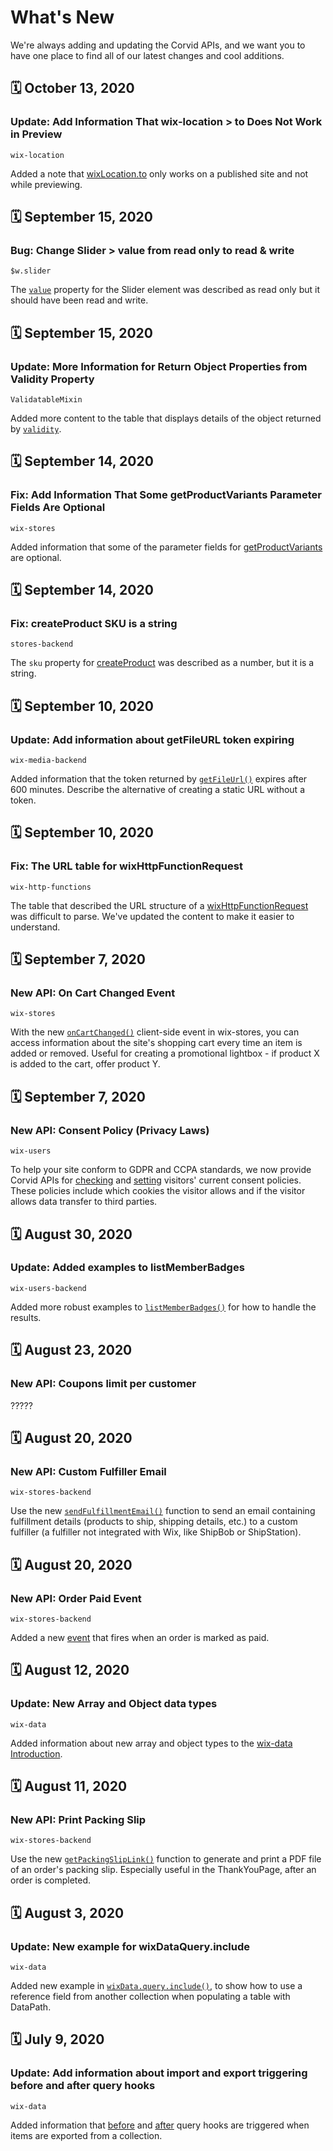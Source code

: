 # What's New

We're always adding and updating the Corvid APIs, and we want you to have one place to find all of our latest changes and cool additions.

## 🗓️ October 13, 2020
### Update: Add Information That wix-location > to Does Not Work in Preview

`wix-location`

Added a note that [wixLocation.to](https://www.wix.com/corvid/reference/wix-location/to) only works on a published site and not while previewing.

## 🗓️ September 15, 2020
### Bug: Change Slider > value from read only to read & write

`$w.slider` 

The [`value`](https://www.wix.com/corvid/reference/$w/slider/value) property for the Slider element was described as read only but it should have been read and write.

## 🗓️ September 15, 2020
### Update: More Information for Return Object Properties from Validity Property

`ValidatableMixin`

Added more content to the table that displays details of the object returned by [`validity`](https://www.wix.com/corvid/reference/$w/validatablemixin/validity).

## 🗓️ September 14, 2020
### Fix: Add Information That Some getProductVariants Parameter Fields Are Optional

`wix-stores`

Added information that some of the parameter fields for [getProductVariants](https://www.wix.com/corvid/reference/wix-stores/getproductvariants) are optional.

## 🗓️ September 14, 2020
### Fix: createProduct SKU is a string

`stores-backend`

The `sku` property for [createProduct](https://www.wix.com/corvid/reference/wix-stores-backend/createproduct) was described as a number, but it is a string.

## 🗓️ September 10, 2020
### Update: Add information about getFileURL token expiring

`wix-media-backend`

Added information that the token returned by [`getFileUrl()`](https://www.wix.com/corvid/reference/wix-media-backend/mediamanager-obj/getfileurl) expires after 600 minutes. Describe the alternative of creating a static URL without a token.

## 🗓️ September 10, 2020
### Fix: The URL table for wixHttpFunctionRequest

`wix-http-functions`

The table that described the URL structure of a [wixHttpFunctionRequest](https://www.wix.com/corvid/reference/wix-http-functions/wixhttpfunctionrequest) was difficult to parse. We've updated the content to make it easier to understand. 

## 🗓️ September 7, 2020
### New API: On Cart Changed Event

`wix-stores`

With the new [`onCartChanged()`](https://www.wix.com/corvid/reference/wix-stores/oncartchanged) client-side event in wix-stores, you can access information about the site's shopping cart every time an item is added or removed. Useful for creating a promotional lightbox - if product X is added to the cart, offer product Y.

## 🗓️ September 7, 2020
### New API: Consent Policy (Privacy Laws)

`wix-users`

To help your site conform to GDPR and CCPA standards, we now provide Corvid APIs for [checking](https://www.wix.com/corvid/reference/wix-users/getcurrentconsentpolicy) and [setting](https://www.wix.com/corvid/reference/wix-users/setconsentpolicy) visitors' current consent policies. These policies include which cookies the visitor allows and if the visitor allows data transfer to third parties. 

## 🗓️ August 30, 2020
### Update: Added examples to listMemberBadges

`wix-users-backend`

Added more robust examples to [`listMemberBadges()`](https://www.wix.com/corvid/reference/wix-users-backend/badges-obj/listmemberbadges) for how to handle the results.


## 🗓️ August 23, 2020
### New API: Coupons limit per customer

?????

## 🗓️ August 20, 2020
### New API: Custom Fulfiller Email 

`wix-stores-backend`

Use the new [`sendFulfillmentEmail()`](https://www.wix.com/corvid/reference/wix-stores-backend/sendfulfillmentemail) function to send an email containing fulfillment details (products to ship, shipping details, etc.) to a custom fulfiller (a fulfiller not integrated with Wix, like ShipBob or ShipStation). 

## 🗓️ August 20, 2020
### New API: Order Paid Event 

`wix-stores-backend`

Added a new [event](https://www.wix.com/corvid/reference/wix-stores-backend/events/onorderpaid) that fires when an order is marked as paid.

## 🗓️ August 12, 2020
### Update: New Array and Object data types

`wix-data`

Added information about new array and object types to the [wix-data Introduction](https://www.wix.com/corvid/reference/wix-data/introduction).

## 🗓️ August 11, 2020
### New API: Print Packing Slip

`wix-stores-backend`

Use the new [`getPackingSlipLink()`](https://www.wix.com/corvid/reference/wix-stores-backend/getpackingsliplink) function to generate and print a PDF file of an order's packing slip. Especially useful in the ThankYouPage, after an order is completed.

## 🗓️ August 3, 2020
### Update: New example for wixDataQuery.include

`wix-data`

Added new example in [`wixData.query.include()`](https://www.wix.com/corvid/reference/wix-data/wixdataquery/include), to show how to use a reference field from another collection when populating a table with DataPath.

## 🗓️ July 9, 2020
### Update: Add information about import and export triggering before and after query hooks 

`wix-data`

Added information that [before](https://www.wix.com/corvid/reference/wix-data/hooks/beforequery) and [after](https://www.wix.com/corvid/reference/wix-data/hooks/afterquery) query hooks are triggered when items are exported from a collection.